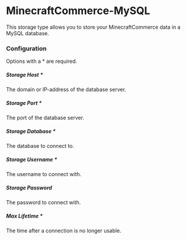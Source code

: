 # MinecraftCommerce-MySQL
This storage type allows you to store your MinecraftCommerce data in a MySQL database.

### Configuration
Options with a * are required.

##### Storage Host *
The domain or IP-address of the database server.

##### Storage Port *
The port of the database server.

##### Storage Database *
The database to connect to.

##### Storage Username *
The username to connect with.

##### Storage Password
The password to connect with.

##### Max Lifetime *
The time after a connection is no longer usable.